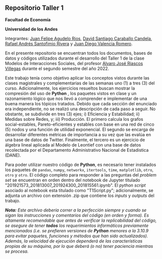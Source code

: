 ## Repositorio Taller 1

**Facultad de Economía**

**Universidad de los Andes**

Integrantes: [Juan Felipe Agudelo Rios](https://github.com/), [David Santiago Caraballo Candela](https://github.com/scaraballoc), [Rafael Andrés Santofimio Rivera](https://github.com/rasantofimior) y [Juan Diego Valencia Romero](https://github.com/judval).

En el presente repositorio se encuentran todos los documentos, bases de datos y códigos utilizados durante el desarrollo del Taller 1 de la clase Modelos de Interacciones Sociales, del profesor [Alvaro José Riascos Villegas](https://www.alvaroriascos.com/) durante el segundo semestre del año 2022.

Este trabajo tenía como objetivo aplicar los conceptos vistos durante las clases magistrales y complementarias de las semanas uno (1) a tres (3) del curso. Adicionalmente, los ejercicios resueltos buscan mostrar la compresión del uso de **Python** , los paquetes vistos en clase y un razonamiento lógico que
nos llevó a comprender e implementar de una buena manera los tópicos tratados. Debido que cada sección del enunciado era independiente, no se realizó una descripción de cada paso a seguir. No obstante, se subdivide en tres (3) ejes; i) Eficiencia y Estabilidad; ii) Medidas sobre Redes, y; iii) Producción. El primero calcula los grafos social-estables, Pareto-eficientes y estables con base en una red de cinco (5) nodos y una función de utilidad exponencial. El segundo se encarga de desarrollar diferentes métricas de importancia a su vez que las evalúa en una base de datos de Twitter. Finalmente, el tercero es un ejercicio de álgebra lineal aplicada al Modelo de Leontief con una base de datos recolectada por el Departamento Administrativo Nacional de Estadistica (DANE). 

Para poder utilizar nuestro código de **Python**, es necesario tener instalados los paquetes de `pandas`, `numpy`, `networkx`, `itertools`, `time`, `matplotlib`, `otro`, `otro` y `otro`. El código completo para responder a las preguntas del *problem set* se encuentran en orden dentro del notebook de Jupyter titulado "201921573_201813007_201924300_201815561.ipynb". El *python script* asociado al notebook esta titulado como "T1Script.py"; adicionalmente, se adjunta un archivo con extensión .zip que contiene los *inputs* y *outputs* del trabajo. 

***Nota:*** *Este archivo debería correr a la perfección siempre y cuando se sigan las instrucciones y comentarios del código (en orden y forma). Es altamente recomendable que antes de verificar la replicabilidad del código, se asegure de tener **todos** los requerimientos informáticos previamente mencionados (i.e. se prefieren versiones de **Python** menores a la 3.10.9 para evitar paquetes, funciones y métodos que han sido actualizados). Además, la velocidad de ejecución dependerá de las características propias de su máquina, por lo que deberá (o no) tener paciencia mientras se procesa.*
